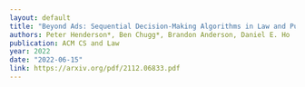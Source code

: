 ```yaml
---
layout: default 
title: "Beyond Ads: Sequential Decision-Making Algorithms in Law and Public Policy"
authors: Peter Henderson*, Ben Chugg*, Brandon Anderson, Daniel E. Ho
publication: ACM CS and Law
year: 2022
date: "2022-06-15"
link: https://arxiv.org/pdf/2112.06833.pdf
---
```

